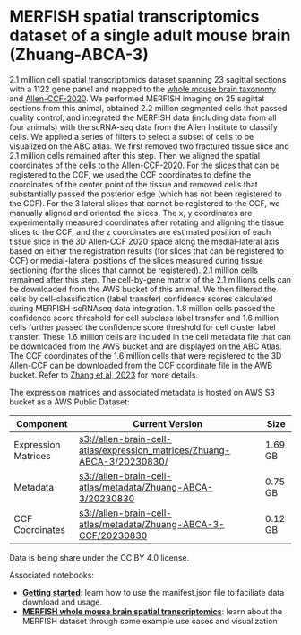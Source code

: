 # MERFISH spatial transcriptomics dataset of a single adult mouse brain (Zhuang-ABCA-3)

2.1 million cell spatial transcriptomics dataset spanning 23 sagittal sections with a 1122 gene panel and mapped to the  [whole mouse brain taxonomy](WMB-taxonomy.md) and [Allen-CCF-2020](Allen-CCF-2020.md). We performed MERFISH imaging on 25 sagittal sections from this animal, obtained 2.2 million segmented cells that passed quality control, and integrated the MERFISH data (including data from all four animals) with the scRNA-seq data from the Allen Institute to classify cells. We applied a series of filters to select a subset of cells to be visualized on the ABC atlas. We first removed two fractured tissue slice and 2.1 million cells remained after this step. Then we aligned the spatial coordinates of the cells to the Allen-CCF-2020. For the slices that can be registered to the CCF, we used the CCF coordinates to define the coordinates of the center point of the tissue and removed cells that substantially passed the posterior edge (which has not been registered to the CCF). For the 3 lateral slices that cannot be registered to the CCF, we manually aligned and oriented the slices. The x, y coordinates are experimentally measured coordinates after rotating and aligning the tissue slices to the CCF, and the z coordinates are estimated position of each tissue slice in the 3D Allen-CCF 2020 space along the medial-lateral axis based on either the registration results (for slices that can be registered to CCF) or medial-lateral positions of the slices measured during tissue sectioning (for the slices that cannot be registered). 2.1 million cells remained after this step. The cell-by-gene matrix of the 2.1 millions cells can be downloaded from the AWS bucket of this animal. We then filtered the cells by cell-classification (label transfer) confidence scores calculated during MERFISH-scRNAseq data integration. 1.8 million cells passed the confidence score threshold for cell subclass label transfer and 1.6 million cells further passed the confidence score threshold for cell cluster label transfer. These 1.6 million cells are included in the cell metadata file that can be downloaded from the AWS bucket and are displayed on the ABC Atlas. The CCF coordinates of the 1.6 million cells that were registered to the 3D Allen-CCF can be downloaded from the CCF coordinate file in the AWB bucket. Refer to [Zhang et al, 2023](https://doi.org/10.1101/2023.03.06.531348) for more details.

The expression matrices and associated metadata is hosted on AWS S3 bucket as a AWS Public Dataset:

| Component | Current Version | Size |
|---|--|---|
| Expression Matrices | [s3://allen-brain-cell-atlas/expression_matrices/Zhuang-ABCA-3/20230830/](https://allen-brain-cell-atlas.s3.us-west-2.amazonaws.com/index.html#expression_matrices/Zhuang-ABCA-3/20230830/) | 1.69 GB |
| Metadata | [s3://allen-brain-cell-atlas/metadata/Zhuang-ABCA-3/20230830](https://allen-brain-cell-atlas.s3.us-west-2.amazonaws.com/index.html#metadata/Zhuang-ABCA-3/20230830/) | 0.75 GB |
| CCF Coordinates | [s3://allen-brain-cell-atlas/metadata/Zhuang-ABCA-3-CCF/20230830](https://allen-brain-cell-atlas.s3.us-west-2.amazonaws.com/index.html#metadata/Zhuang-ABCA-3-CCF/20230830/) | 0.12 GB |

Data is being share under the CC BY 4.0 license.

Associated notebooks:
* [**Getting started**](../notebooks/getting_started.ipynb): learn how to use the manifest.json file to faciliate data download and usage.
* [**MERFISH whole mouse brain spatial transcriptomics**](../notebooks/zhuang_merfish_tutorial.ipynb): learn about the MERFISH dataset through some example use cases and visualization
